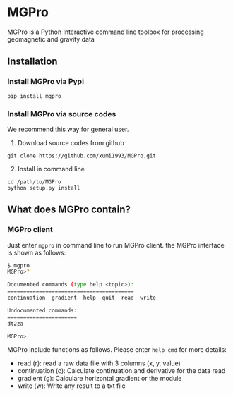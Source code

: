 # MGPro

MGPro is a Python Interactive command line toolbox for processing geomagnetic and gravity data

## Installation
### Install MGPro via Pypi

```
pip install mgpro
```

### Install MGPro via source codes
We recommend this way for general user.

1. Download source codes from github

```
git clone https://github.com/xumi1993/MGPro.git
```

2. Install in command line

```
cd /path/to/MGPro
python setup.py install
```

## What does MGPro contain?
### MGPro client
Just enter `mgpro` in command line to run MGPro client. the MGPro interface is shown as follows:

```bash
$ mgpro
MGPro>?

Documented commands (type help <topic>):
========================================
continuation  gradient  help  quit  read  write

Undocumented commands:
======================
dt2za

MGPro>
```

MGPro include functions as follows. Please enter `help cmd` for more details:

- read (r): read a raw data file with 3 columns (x, y, value)
- continuation (c): Calculate continuation and derivative for the data read
- gradient (g): Calculare horizontal gradient or the module
- write (w): Write any result to a txt file

